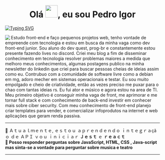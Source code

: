 <h1 align="center">Olá <img
        src="https://media3.giphy.com/media/3oKIPtjElfqwMOTbH2/giphy.gif?cid=ecf05e47paay6b31bbe5z0nvmk1ix8xds7p6l59rhhy7x9l6&rid=giphy.gif&ct=g"
        width="40px" />, eu sou Pedro Igor </h1>

[![Typing
SVG](https://readme-typing-svg.demolab.com?font=Fira+Code&pause=1000&color=DC143C&center=true&vCenter=true&width=1000&lines=I+LOVE+MINECRAFT%2C+AND+VALORANT;I+LOVE+MY+GIRLFRIEND;I+LOVE+ANIMES+AND+GAMES)](https://git.io/typing-svg)

<img align="left" src="https://i.pinimg.com/564x/92/34/25/92342590dcf27b15b03df7c98a42f958.jpg">

<p>Estudo front-end e faço pequenos projetos web, tenho vontade de empreende com tecnologia e estou em busca da minha
    vaga como dev front-end junior. Sou aluno do dev quest, prog-br e constantemente estou presente fazendo lives no
    discord. Criei meu blog a fim de disseminar conhecimento em tecnologia resolver problemas maiores a medida que
    melhoro meus conhecimentos, algumas postagens publico na minha newsletter do linkedin que criei para buscar pessoas
    cheias de ideias assim como eu.
    Contrubuo com a comunidade de software livre como a debian em mg, adoro mecher em sistemas operacionais e testar. Eu
    sou muito empolgado e cheio de criatividade, então as vezes preciso me puxar para o chao com tantas ideias rs. Eu
    fui ator e músico e agora estou na area de TI.
    Meu primeiro objetivo é conseguir minha vaga de front, me aprimorar e me tornar full stack e com conhecimento de
    back-end investir em conhecer mais sobre ciber security.
    Com meu conhecimento de front-end planejo criar templates para vender, e comercializar infoprodutos na internet e
    web aplicações que geram renda passiva.</p>

**********
<div align="left">
    🌱 Ａｔｕａｌｍｅｎｔｅ, ｅｓｔｏｕ ａｐｒｅｎｄｅｎｄｏ ｉｎｔｅｇｒａçãｏ ｄｅ ＡＰＩ ｖｏｕ ｉｎｉｃｉａｒ<strong> Ｊｅｓｔ</strong> ｅ <strong> ｒｅａｃｔ<strong><br>
            💬 Posso responder perguntas sobre <strong>JavaScript, HTML, CSS , Java-script </strong> <br>mas sinta-se a
            vontade para perguntar sobre musica e teatro<br>
</div>
<!--  https://psfonttk.com/letras-diferentes-para-nick/-->

***************
